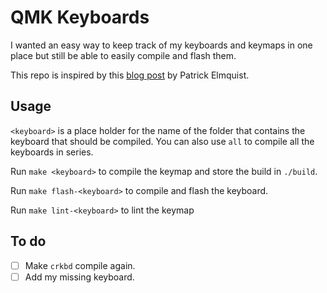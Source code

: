 # QMK Keyboards

I wanted an easy way to keep track of my keyboards and keymaps in one place but still be able to easily compile and flash them.

This repo is inspired by this [blog post](https://medium.com/@patrick.elmquist/separate-keymap-repo-for-qmk-136ff5a419bd) by Patrick Elmquist.

## Usage

`<keyboard>` is a place holder for the name of the folder that contains the keyboard that should be compiled. You can also use `all` to compile all the keyboards in series.

Run `make <keyboard>` to compile the keymap and store the build in `./build`.

Run `make flash-<keyboard>` to compile and flash the keyboard.

Run `make lint-<keyboard>` to lint the keymap

## To do

- [ ] Make `crkbd` compile again.
- [ ] Add my missing keyboard.
